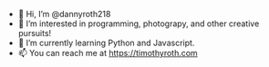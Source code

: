 - 👋 Hi, I’m @dannyroth218
- 👀 I’m interested in programming, photograpy, and other creative pursuits!
- 🌱 I’m currently learning Python and Javascript.
- 📫 You can reach me at https://timothyroth.com

<!---
dannyroth218/dannyroth218 is a ✨ special ✨ repository because its `README.md` (this file) appears on your GitHub profile.
You can click the Preview link to take a look at your changes.
--->
